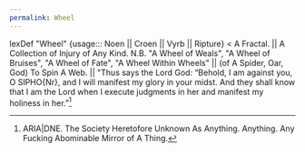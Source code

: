 ```yaml
---
permalink: Wheel
---
```

lexDef "Wheel" {usage::: Noen || Croen || Vyrb || Ripture} < A Fractal. || A Collection of Injury of Any Kind. N.B. "A Wheel of Weals", "A Wheel of Bruises", "A Wheel of Fate", "A Wheel Within Wheels" || (of A Spider, Oar, God) To Spin A Web. || "Thus says the Lord God: “Behold, I am against you, O SIPHO{Nr}, and I will manifest my glory in your midst. And they shall know that I am the Lord when I execute judgments in her and manifest my holiness in her.”[^WheelRipture]

[^WheelRipture]: ARIA|DNE. The Society Heretofore Unknown As Anything. Anything. Any Fucking Abominable Mirror of A Thing.
